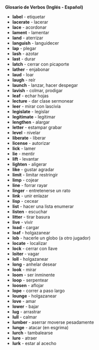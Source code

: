 

**Glosario de Verbos (Inglés - Español)**

*   **label** - etiquetar
*   **lacerate** - lacerar
*   **lace** - acordonar
*   **lament** - lamentar
*   **land** - aterrizar
*   **languish** - languidecer
*   **lap** - plegar
*   **lash** - azotar
*   **last** - durar
*   **latch** - cerrar con picaporte
*   **lather** - enjabonar
*   **laud** - loar
*   **laugh** - reír
*   **launch** - lanzar, hacer despegar
*   **lavish** - colmar, prodigar
*   **leaf** - echar hojas
*   **lecture** - dar clase   sermonear
*   **leer** - mirar con lascivia
*   **legislate** - legislar
*   **legitimate** - legitimar
*   **lengthen** - alargar
*   **letter** - estampar   grabar
*   **level** - nivelar
*   **liberate** - liberar
*   **license** - autorizar
*   **lick** - lamer
*   **lie** - mentir
*   **lift** - levantar
*   **lighten** - aligerar
*   **like** - gustar   agradar
*   **limit** - limitar   restringir
*   **limp** - cojear
*   **line** - forrar   rayar
*   **linger** - entretenerse un rato
*   **link** - unir   enlazar
*   **lisp** - cecear
*   **list** - hacer una lista   enumerar
*   **listen** - escuchar
*   **litter** - tirar basura
*   **live** - vivir
*   **load** - cargar
*   **loaf** - holgazanear
*   **lob** - hacerle un globo (a otro jugador)
*   **locate** - localizar
*   **lock** - cerrar con llave
*   **loiter** - vagar
*   **loll** - holgazanear
*   **long** - anhelar   desear
*   **look** - mirar
*   **loom** - ser inminente
*   **loop** - serpentear
*   **loosen** - aflojar
*   **lope** - correr a paso largo
*   **lounge** - holgazanear
*   **love** - amar
*   **lower** - bajar
*   **lug** - arrastrar
*   **lull** - calmar
*   **lumber** - aserrar   moverse pesadamente
*   **lunge** - atacar (en esgrima)
*   **lurch** - tambalearse
*   **lure** - atraer
*   **lurk** - estar al acecho
